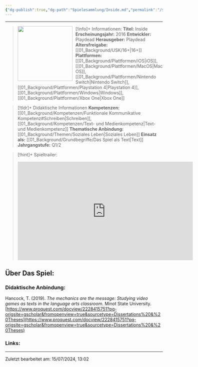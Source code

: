 ```yaml
---
{"dg-publish":true,"dg-path":"Spielesammlung/Inside.md","permalink":"/spielesammlung/inside/","noteIcon":null}
---
```


---
>[!info]+ Informationen:
><img src="https://m.media-amazon.com/images/M/MV5BOTBmMTBkZWYtODNmYi00YmE1LTgwMWUtNjdhODAyNjYwYzdlXkEyXkFqcGdeQXVyMTA0MTM5NjI2._V1_.jpg" style="float:left;height:175px;padding-right:10px">**Titel:** Inside
>**Erscheinungsjahr:** 2016
>**Entwickler:** Playdead
>**Herausgeber:** Playdead
>**Altersfreigabe:** [[01_Background/USK/16+\|16+]]
>**Plattformen:** [[01_Background/Plattformen/iOS\|iOS]],[[01_Background/Plattformen/MacOS\|MacOS]],[[01_Background/Plattformen/Nintendo Switch\|Nintendo Switch]],[[01_Background/Plattformen/Playstation 4\|Playstation 4]],[[01_Background/Plattformen/Windows\|Windows]],[[01_Background/Plattformen/Xbox One\|Xbox One]]

>[!tldr]+ Didaktische Informationen
>**Kompetenzen:** [[01_Background/Kompetenzen/Funktionale Kommunikative Kompetenz#Schreiben\|Schreiben]],[[01_Background/Kompetenzen/Text- und Medienkompetenz\|Text- und Medienkompetenz]]
>**Thematische Anbindung:** [[01_Background/Themen/Soziales Leben\|Soziales Leben]]
>**Einsatz als:** [[01_Background/Grundbegriffe/Das Spiel als Text\|Text]]
>**Jahrgangstufe:** Q1/2

>[!hint]+ Spieltrailer:
><iframe width="560" height="315" src="https://www.youtube.com/embed/yDm6PAgNohU?si=3QDKJhKU0RKO4fry" title="YouTube video player" frameborder="0" allow="accelerometer; autoplay; clipboard-write; encrypted-media; gyroscope; picture-in-picture; web-share" referrerpolicy="strict-origin-when-cross-origin" allowfullscreen></iframe>


## Über Das Spiel:

### Didaktische Anbindung:
Hancock, T. (2019). _The mechanics are the message: Studying video games as texts in the language arts classroom_. Minot State University. [https://www.proquest.com/docview/2228415751?pq-origsite=gscholar&fromopenview=true&sourcetype=Dissertations%20&%20Theses](https://www.proquest.com/docview/2228415751?pq-origsite=gscholar&fromopenview=true&sourcetype=Dissertations%20&%20Theses) 
### Links:

---
Zuletzt bearbeitet am: 15/07/2024, 13:02